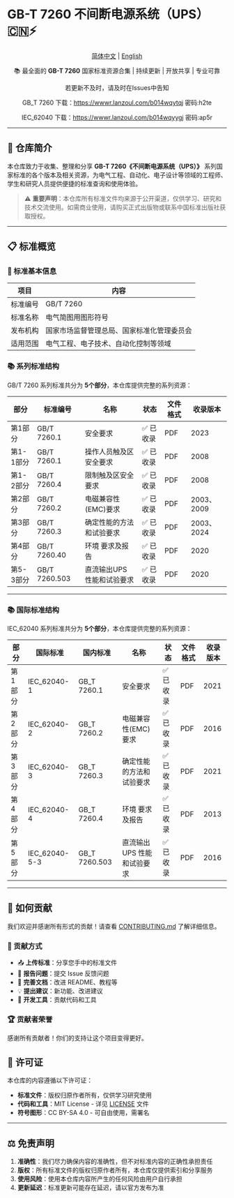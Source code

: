 # GB-T 7260 不间断电源系统（UPS） 🇨🇳⚡

<div align="center">

[简体中文](https://gitee.com/keke010529/7260/edit/master/README.md) | [English](https://gitee.com/keke010529/7260/edit/master/README_EN.md)

📚 最全面的 **GB-T 7260** 国家标准资源合集 | 持续更新 | 开放共享 | 专业可靠

若更新不及时，请及时在Issues中告知


GB_T 7260 下载：https://wwwr.lanzoul.com/b014wqytqj 密码:h2te

IEC_62040 下载：https://wwwr.lanzoul.com/b014wqyygj 密码:ap5r

</div>

---

## 🎯 仓库简介

本仓库致力于收集、整理和分享 **GB-T 7260《不间断电源系统（UPS）》** 系列国家标准的各个版本及相关资源，为电气工程、自动化、电子设计等领域的工程师、学生和研究人员提供便捷的标准查询和使用体验。

> ⚠️ **重要声明**：本仓库所有标准文件均来源于公开渠道，仅供学习、研究和技术交流使用。如需商业使用，请购买正式出版物或联系中国标准出版社获取授权。

---

## 📋 标准概览

### 🔧 标准基本信息
| 项目 | 内容 |
|------|------|
| 标准编号 | GB/T 7260 |
| 标准名称 | 电气简图用图形符号 |
| 发布机构 | 国家市场监督管理总局、国家标准化管理委员会 |
| 适用范围 | 电气工程、电子技术、自动化控制等领域 |

### 📚 系列标准结构
GB/T 7260 系列标准共分为 **5个部分**，本仓库提供完整的系列资源：

| 部分 | 标准编号 | 名称 | 状态 | 文件格式 |收录版本|
|------|----------|------|------|----------|----------|
| 第1部分 | GB/T 7260.1 | 安全要求 | ✅ 已收录 | PDF |2023|
| 第1-1部分 | GB/T 7260.1 | 操作人员触及区安全要求 | ✅ 已收录 | PDF |2008|
| 第1-2部分 | GB/T 7260.4 | 限制触及区安全要求 | ✅ 已收录 | PDF |2008|
| 第2部分 | GB/T 7260.2 | 电磁兼容性(EMC)要求 | ✅ 已收录 | PDF |2003、2009|
| 第3部分 | GB/T 7260.3 | 确定性能的方法和试验要求 | ✅ 已收录 | PDF |2003、2024|
| 第4部分 | GB/T 7260.40 | 环境 要求及报告 | ✅ 已收录 | PDF |2020|
| 第5-3部分 | GB/T 7260.503 | 直流输出UPS 性能和试验要求 | ✅ 已收录 | PDF |2020|

---

### 📚 国际标准结构
IEC_62040 系列标准共分为 **5个部分**，本仓库提供完整的系列资源：

| 部分 | 国际标准 | 国内标准 | 名称 | 状态 | 文件格式 |收录版本|
|------|----------|----------|------|------|----------|----------|
| 第1部分 | IEC_62040-1 | GB_T 7260.1 | 安全要求 | ✅ 已收录 | PDF |2021|
| 第2部分 | IEC_62040-2 | GB_T 7260.2 | 电磁兼容性(EMC)要求 | ✅ 已收录 | PDF |2016|
| 第3部分 | IEC_62040-3 | GB_T 7260.3 | 确定性能的方法和试验要求 | ✅ 已收录 | PDF |2021|
| 第4部分 | IEC_62040-4 | GB_T 7260.4 | 环境 要求及报告 | ✅ 已收录 | PDF |2013|
| 第5部分 | IEC_62040-5-3 | GB_T 7260.503 | 直流输出UPS 性能和试验要求 | ✅ 已收录 | PDF |2016|

---

## 🤝 如何贡献

我们欢迎并感谢所有形式的贡献！请查看 [CONTRIBUTING.md](https://www.kimi.com/chat/CONTRIBUTING.md) 了解详细信息。

### 🌟 贡献方式

- 📤 **上传标准**：分享您手中的标准文件
- 🐛 **报告问题**：提交 Issue 反馈问题
- 📝 **完善文档**：改进 README、教程等
- 💡 **提出建议**：新功能、改进建议
- 🔧 **开发工具**：贡献代码和工具

### 🏆 贡献者荣誉

感谢所有贡献者！你们的支持让这个项目变得更好。

## 📄 许可证

本仓库的内容遵循以下许可证：

- **标准文件**：版权归原作者所有，仅供学习研究使用
- **代码和工具**：MIT License - 详见 [LICENSE](https://www.kimi.com/chat/LICENSE) 文件
- **符号图形**：CC BY-SA 4.0 - 可自由使用，需署名

------

## ⚖️ 免责声明

1. **准确性**：我们尽力确保内容的准确性，但不对标准内容的正确性承担责任
2. **版权**：所有标准文件的版权归原作者所有，本仓库仅提供索引和分享服务
3. **使用风险**：使用本仓库内容所产生的任何风险由用户自行承担
4. **更新延迟**：标准更新可能存在延迟，请以官方发布为准
